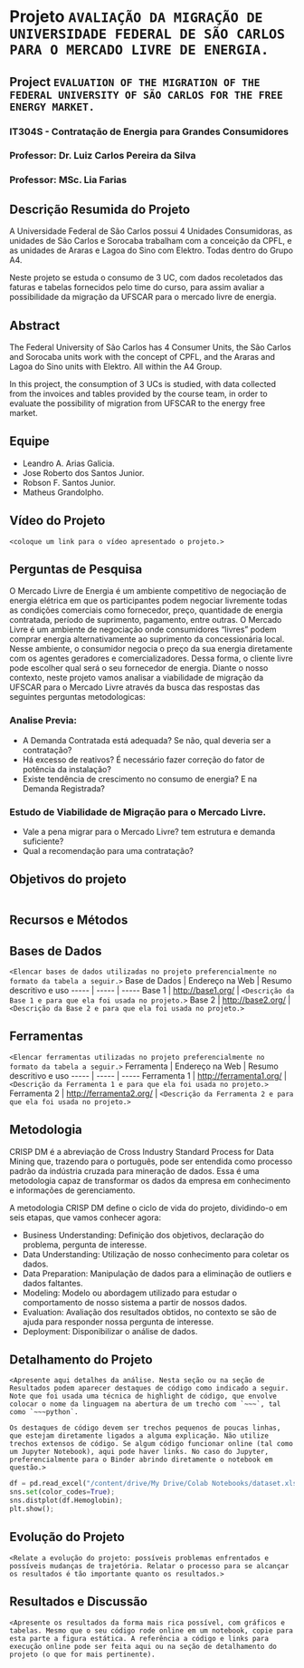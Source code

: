 # Projeto `AVALIAÇÃO DA MIGRAÇÃO DE UNIVERSIDADE FEDERAL DE SÃO CARLOS PARA O MERCADO LIVRE DE ENERGIA.`
## Project `EVALUATION OF THE MIGRATION OF THE FEDERAL UNIVERSITY OF SÃO CARLOS FOR THE FREE ENERGY MARKET.`
### IT304S - Contratação de Energia para Grandes Consumidores



### Professor: Dr. Luiz Carlos Pereira da Silva
### Professor: MSc. Lia Farias



## Descrição Resumida do Projeto

A Universidade Federal de São Carlos possui 4 Unidades Consumidoras, as unidades de São Carlos e Sorocaba trabalham com a conceição da CPFL, e as unidades de Araras e Lagoa do Sino com Elektro. Todas dentro do Grupo A4.

Neste projeto se estuda o consumo de 3 UC, com dados recoletados das faturas e tabelas fornecidos pelo time do curso, para assim avaliar a possibilidade da migração da UFSCAR para o mercado livre de energia.


## Abstract

The Federal University of São Carlos has 4 Consumer Units, the São Carlos and Sorocaba units work with the concept of CPFL, and the Araras and Lagoa do Sino units with Elektro. All within the A4 Group.

In this project, the consumption of 3 UCs is studied, with data collected from the invoices and tables provided by the course team, in order to evaluate the possibility of migration from UFSCAR to the energy free market.


## Equipe

* Leandro A. Arias Galicia.
* Jose Roberto dos Santos Junior.
* Robson F. Santos Junior.
* Matheus Grandolpho.

## Vídeo do Projeto

`<coloque um link para o vídeo apresentado o projeto.>`

## Perguntas de Pesquisa

 O Mercado Livre de Energia é um ambiente competitivo de negociação de energia elétrica em que os participantes podem negociar livremente todas as condições comerciais como fornecedor, preço, quantidade de energia contratada, período de suprimento, pagamento, entre outras. O Mercado Livre é um ambiente de negociação onde consumidores “livres” podem comprar energia alternativamente ao suprimento da concessionária local. Nesse ambiente, o consumidor negocia o preço da sua energia diretamente com os agentes geradores e comercializadores. Dessa forma, o cliente livre pode escolher qual será o seu fornecedor de energia. Diante o nosso contexto, neste projeto vamos analisar a viabilidade de migração da UFSCAR para o Mercado Livre através da busca das respostas das seguintes perguntas metodologicas:

### Analise Previa:

* A Demanda Contratada está adequada? Se não, qual deveria ser a contratação?
* Há excesso de reativos? É necessário fazer correção do fator de potência da instalação?
* Existe tendência de crescimento no consumo de energia? E na Demanda Registrada?

### Estudo de Viabilidade de Migração para o Mercado Livre.

* Vale a pena migrar para o Mercado Livre? tem estrutura e demanda suficiente?
* Qual a recomendação para uma contratação?


## Objetivos do projeto
~~~

~~~

## Recursos e Métodos

## Bases de Dados

`<Elencar bases de dados utilizadas no projeto preferencialmente no formato da tabela a seguir.>`
Base de Dados | Endereço na Web | Resumo descritivo e uso
----- | ----- | -----
Base 1 | http://base1.org/ | `<Descrição da Base 1 e para que ela foi usada no projeto.>`
Base 2 | http://base2.org/ | `<Descrição da Base 2 e para que ela foi usada no projeto.>`

## Ferramentas

`<Elencar ferramentas utilizadas no projeto preferencialmente no formato da tabela a seguir.>`
Ferramenta | Endereço na Web | Resumo descritivo e uso
----- | ----- | -----
Ferramenta 1 | http://ferramenta1.org/ | `<Descrição da Ferramenta 1 e para que ela foi usada no projeto.>`
Ferramenta 2 | http://ferramenta2.org/ | `<Descrição da Ferramenta 2 e para que ela foi usada no projeto.>`

## Metodologia

CRISP DM é a abreviação de Cross Industry Standard Process for Data Mining que, trazendo para o português, pode ser entendida como processo padrão da indústria cruzada para mineração de dados. Essa é uma metodologia capaz de transformar os dados da empresa em conhecimento e informações de gerenciamento.

A metodologia CRISP DM define o ciclo de vida do projeto, dividindo-o em seis etapas, que vamos conhecer agora:

* Business Understanding: Definição dos objetivos, declaração do problema, pergunta de interesse.
* Data Understanding: Utilização de nosso conhecimento para coletar os dados.
* Data Preparation: Manipulação de dados para a eliminação de outliers e dados faltantes.
* Modeling: Modelo ou abordagem utilizado para estudar o comportamento de nosso sistema a partir de nossos dados.
* Evaluation: Avaliação dos resultados obtidos, no contexto se são de ajuda para responder nossa pergunta de interesse.
* Deployment: Disponibilizar o análise de dados.

## Detalhamento do Projeto
~~~
<Apresente aqui detalhes da análise. Nesta seção ou na seção de Resultados podem aparecer destaques de código como indicado a seguir. Note que foi usada uma técnica de highlight de código, que envolve colocar o nome da linguagem na abertura de um trecho com `~~~`, tal como `~~~python`.

Os destaques de código devem ser trechos pequenos de poucas linhas, que estejam diretamente ligados a alguma explicação. Não utilize trechos extensos de código. Se algum código funcionar online (tal como um Jupyter Notebook), aqui pode haver links. No caso do Jupyter, preferencialmente para o Binder abrindo diretamente o notebook em questão.>
~~~

~~~python
df = pd.read_excel("/content/drive/My Drive/Colab Notebooks/dataset.xlsx");
sns.set(color_codes=True);
sns.distplot(df.Hemoglobin);
plt.show();
~~~

## Evolução do Projeto
~~~
<Relate a evolução do projeto: possíveis problemas enfrentados e possíveis mudanças de trajetória. Relatar o processo para se alcançar os resultados é tão importante quanto os resultados.>
~~~

## Resultados e Discussão
~~~
<Apresente os resultados da forma mais rica possível, com gráficos e tabelas. Mesmo que o seu código rode online em um notebook, copie para esta parte a figura estática. A referência a código e links para execução online pode ser feita aqui ou na seção de detalhamento do projeto (o que for mais pertinente).
